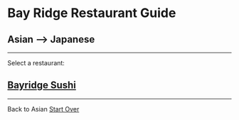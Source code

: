 # Bay Ridge Restaurant Guide
## Asian --> Japanese
---
Select a restaurant:
## [Bayridge Sushi](http://www.brsushi.com/)
---
Back to Asian
[Start Over](../home.md)
